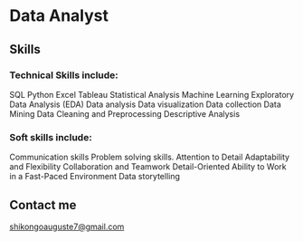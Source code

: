 # Data Analyst

## Skills
### Technical Skills include:
SQL
Python
Excel
Tableau
Statistical Analysis
Machine Learning
Exploratory Data Analysis (EDA)
Data analysis
Data visualization
Data collection
Data Mining
Data Cleaning and Preprocessing
Descriptive Analysis

### Soft skills include:
Communication skills
Problem solving skills.
Attention to Detail
Adaptability and Flexibility
Collaboration and Teamwork
Detail-Oriented
Ability to Work in a Fast-Paced Environment
Data storytelling


## Contact me
shikongoauguste7@gmail.com

